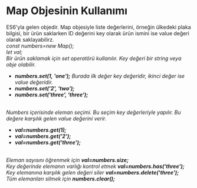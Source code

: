 <h1>Map Objesinin Kullanımı</h1>
ES6'yla gelen objedir.
Map objesiyle liste değerlerini, örneğin ülkedeki plaka bilgisi, bir ürün saklarken ID değerini key olarak ürün ismini ise value değeri olarak saklayabilirz.<br>
<i>const numbers=new Map();<br>let val;</i><br>
<i>Bir ürün saklamak için set operatörü kullanılır. Key değeri bir string veya obje olabilir.<br>
<ul>
  <li><b>numbers.set(1, 'one');</b> Burada ilk değer key değeridir, ikinci değer ise value değeridir. </li>
  <li><b>numbers.set('2', 'two');</b> </li>
  <li><b>numbers.set('three', 'three');</b> </li>
</ul><br>
Numbers içerisinde eleman seçimi. Bu seçim key değerleriyle yapılır. Bu değere karşılık gelen value değerini verir.<br>
<ul>
  <li><b>val=numbers.get(1);</b></li>
  <li><b>val=numbers.get('2');</b></li>
  <li><b>val=numbers.get('three');</b></li>
</ul>
<br>
Eleman sayısını öğrenmek için <b>val=numbers.size;</b><br>
Key değerinde elemanın varlığı kontrol etmek <b>val=numbers.has('three');</b><br>
Key elemanına karşılık gelen değeri siler <b>val=numbers.delete('three');</b><br>
  Tüm elemanları silmek için <b>numbers.clear();</i></b><br>
